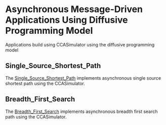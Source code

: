 # Asynchronous Message-Driven Applications Using Diffusive Programming Model
Applications build using CCASimulator using the diffusive programming model

## Single_Source_Shortest_Path
The [Single_Source_Shortest_Path](/Applications/Single_Source_Shortest_Path/) implements asynchronous single source shortest path using the CCASimulator.
## Breadth_First_Search
The [Breadth_First_Search](/Applications/Breadth_First_Search/) implements asynchronous breadth first search path using the CCASimulator.